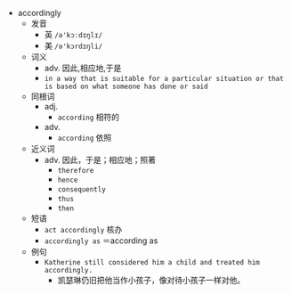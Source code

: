- accordingly
  - 发音
    - 英 `/ə'kɔːdɪŋlɪ/`
    - 美 `/ə'kɔrdɪŋli/`
  - 词义
    - adv. 因此,相应地,于是
    - `in a way that is suitable for a particular situation or that is based on what someone has done or said`
  - 同根词
    - adj.
      - `according` 相符的
    - adv.
      - `according` 依照
  - 近义词
    - adv. 因此，于是；相应地；照著
      - `therefore`
      - `hence`
      - `consequently`
      - `thus`
      - `then`
  - 短语
    - `act accordingly` 核办 
    - `accordingly as` ＝according as 
  - 例句
    - `Katherine still considered him a child and treated him accordingly.`
      - 凯瑟琳仍旧把他当作小孩子，像对待小孩子一样对他。

